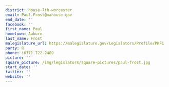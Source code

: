 ```yaml
---
district: house-7th-worcester
email: Paul.Frost@mahouse.gov
end_date: ''
facebook: ''
first_name: Paul
hometown: Auburn
last_name: Frost
malegislature_url: https://malegislature.gov/Legislators/Profile/PKF1
party: R
phone: (617) 722-2489
picture: ''
square_picture: /img/legislators/square-pictures/paul-frost.jpg
start_date: ''
twitter: ''
website: ''
---
```

